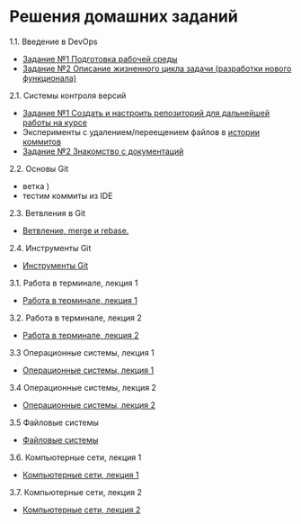 # Решения домашних заданий

1.1. Введение в DevOps
   - [Задание №1 Подготовка рабочей среды](01-intro-01/README.md)
   - [Задание №2 Описание жизненного цикла задачи (разработки нового функционала)](01-intro-01/task2.md)

2.1. Системы контроля версий

   - [Задание №1 Создать и настроить репозиторий для дальнейшей работы на курсе](02-git-01-vcs/README.md)
   - Эксперименты с удалением/переещением файлов в [истории коммитов](https://github.com/Frolls/devops-netology/commits/main)
   - [Задание №2 Знакомство с документаций](02-git-01-vcs/task2.md)

2.2. Основы Git
   - ветка )
   - тестим коммиты из IDE

2.3. Ветвления в Git
   - [Ветвление, merge и rebase.](02-git-03-branching/README.md)

2.4. Инструменты Git
   - [Инструменты Git](02-git-04-tools/README.md)

3.1. Работа в терминале, лекция 1
   - [Работа в терминале, лекция 1](03-sysadmin-01-terminal/README.md)

3.2. Работа в терминале, лекция 2
   - [Работа в терминале, лекция 2](03-sysadmin-02-terminal/README.md)

3.3 Операционные системы, лекция 1
   - [Операционные системы, лекция 1](03-sysadmin-03-os/README.md)

3.4 Операционные системы, лекция 2
   - [Операционные системы, лекция 2](03-sysadmin-04-os/README.md)

3.5 Файловые системы
   - [Файловые системы](03-sysadmin-05-fs/README.md)

3.6. Компьютерные сети, лекция 1
   - [Компьютерные сети, лекция 1](03-sysadmin-06-net/README.md)

3.7. Компьютерные сети, лекция 2
   - [Компьютерные сети, лекция 2](03-sysadmin-07-net/README.md)